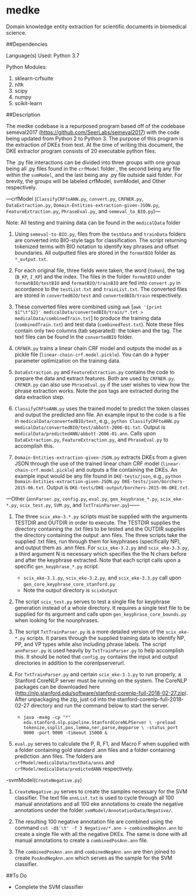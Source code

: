 # medke
Domain knowledge entity extraction for scientific documents in biomedical science.

##Dependencies

Language(s) Used: Python 3.7

Python Modules:
1. sklearn-crfsuite    
2. nltk            
3. scipy
4. numpy
5. scikit-learn

##Description

The medke codebase is a repurposed program based off of the codebase semeval2017 (https://github.com/SeerLabs/semeval2017) with the code being updated from Python 2 to Python 3.  The purpose of this program is the extraction of DKEs from text.  At the time of writing this document, the DKE extractor program consists of 20 executable python files.  

The .py file interactions can be divided into three groups with one group being all .py files found in the `crfModel` folder , the second being any file within the `svmModel`, and the last being any .py file outside said folder. For brevity, the groups will be labeled crfModel, svmModel, and Other respectively.


—crfModel (`ClassifyCRFtoANN.py`, `convert.py`, `CRFNER.py`, `DataExtraction.py`, `Domain-Entities-extraction-given-JSON.py`, `FeatureExtraction.py`, `PhraseEval.py`, and `semeval_to_BIO.py`)—

Note:  All testing and training data can be found in the `medicalData` folder

1.  Using `semeval-to-BIO.py`, files from the `testData` and `trainData` folders are converted into BIO-style tags for classification.  The script returning tokenized terms with BIO notation to identify key phrases and offset boundaries.  All outputted files are stored in the `formatBIO` folder as `*_output.txt`.

2.  For each original file, three fields were taken, the word (`token`), the tag (`B_KP`, `I_KP`) and the index. The files in the folder `formatBIO` under `formatBIO/testBIO` and `formatBIO/trainBIO` are fed into `convert.py` in accordance to the `testList.txt` and `trainList.txt`.  The converted files are stored in `convertedBIO/test` and `convertedBIO/train` respectively.

3. These converted files were combined using `awk` [`awk '{print $1"\t"$2}' medicalData/convertedBIO/train/*.txt > medicalData/combinedTrain.txt`] to produce the training data (`combinedTrain.txt`) and test data (`combinedTest.txt`). Note these files contain only two columns (tab separated): the token and the tag.  The text files can be found in the `convertedBIO` folder.

4. `CRFNER.py` trains a linear chain CRF model and outputs the model as a pickle file (`linear-chain-crf.model.pickle`). You can do a hyper parameter optimization on the training data.

5. `DataExtraction.py` and `FeatureExtraction.py` contains the code to prepare the data and extract features. Both are used by `CRFNER.py`. `CRFNER.py` can also use `PhraseEval.py` if the user wishes to view how the phrase extraction works.  Note the pos tags are extracted during the data extraction step.  

6. `ClassifyCRFtoANN.py` uses the trained model to predict the token classes and output the predicted ann file. An example input to the code is a file in `medicalData/convertedBIO/test`, e.g., `python ClassifyCRFtoANN.py medicalData/convertedBIO/test/abbott-2006-01.txt`. Output is `medicalData/predictedANN/abbott-2006-01.ann`.  Calls upon `DataExtraction.py`, `FeatureExtraction.py`, and `PhraseEval.py` to accomplish this.

7.  `Domain-Entities-extraction-given-JSON.py` extracts DKEs from a given JSON through the use of the trained linear chain CRF model (`linear-chain-crf.model.pickle`) and outputs a file containing the DKEs.  An example input would be any file found in `DKE-tests/json`, e.g., `python Domain-Entities-extraction-given-JSON.py DKE-tests/json/borchers-2015-06.txt`. Output is `DKE-tests/DKE-output/borchers-2015-06-DKE.txt`. 


—Other (`annParser.py`, `config.py`, `eval.py`, `gen_keyphrase_*.py`, `scix_eke-*.py`, `scix_test.py`, `SVM.py`, and `TxtTrainParser.py`)——


1.  The three `scix_eke-3.*.py` scripts must be supplied with the arguments TESTDIR and OUTDIR in order to execute.  The TESTDIR supplies the directory containing the .txt files to be tested and the OUTDIR supplies the directory containing the output .ann files.  The three scripts take the supplied .txt files, run through them for keyphrases (specifically NP), and output them as .ann files.  For `scix_eke-3.2.py` and `scix_eke-3.3.py`, a third argument N is necessary which specifies the the N chars before and after the keyphrase extracted.  Note that each script calls upon a specific `gen_keyphrase_*.py` script.
    - `scix_eke-3.1.py`, `scix_eke-3.2.py`, and `scix_eke-3.3.py` call upon `gen_core_keyphrase_core_stanford.py`
    - Note the output directory is `scixOutput`

2.  The script `scix_test.py` serves to test a single file for keyphrase generation instead of a whole directory.  It requires a single text file to be supplied for its argument and calls upon `gen_keyphrase_core_bounds.py` when looking for the nounphrases.  

3.  The script `TxtTrainParser.py` is a more detailed version of the `scix_eke-*.py` scripts.  It parses through the supplied training data to identify NP, PP,  and VP types while also including phrase labels.  The script `annParser.py` is used heavily by `TxtTrainParser.py` to help accomplish this.  It should be noted that `config.py` contains the input and output directories in addition to the corenlpserverurl.  

4.  For `TxtTrainParser.py` and certain `scix_eke-3.1.py` to run properly, a Stanford CoreNLP server must be running on the system.  The CoreNLP packages can be downloaded here (http://nlp.stanford.edu/software/stanford-corenlp-full-2018-02-27.zip).  After unpackaging the zip, just cd into the stanford-corenlp-full-2018-02-27 directory and run the command below to start the server.
    - `java -mx4g -cp "*" edu.stanford.nlp.pipeline.StanfordCoreNLPServer \
-preload tokenize,ssplit,pos,lemma,ner,parse,depparse \
-status_port 9000 -port 9000 -timeout 15000 & `

5.  `eval.py` serves to calculate the P, R, F1, and Macro F when supplied with a folder containing gold standard .ann files and a folder containing prediction .ann files.  The folders are `crfModel/medicalData/testData/anns` and `crfModel/medicalData/predictedANN` respectively.

-svmModel(`CreateNegative.py`)

1.  `CreateNegative.py` serves to create the samples necessary for the SVM classifier.  The text file `annList.txt` is used to cycle through all 100 manual annotations and all 100 eke annotations to create the negative annotations under the folder `svmModel/AnnotationData/Negative/`.

2.  The resulting 100 negative annotation file are combined using the command `cut -d$'\t' -f 3 Negative/*.ann > combinedNegAnn.ann` to create a single file with all the negative DKEs.  The same is done with all manual annotations to create a `combinedPosAnn.ann` file.

3.  The `combinedPosAnn.ann` and `combinedNegAnn.ann` are then joined to create `PosAndNegAnn.ann` which serves as the sample for the SVM classifier.

##To Do
- Complete the SVM classifier